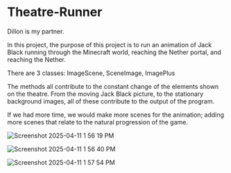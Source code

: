 # Theatre-Runner

Dillon is my partner. 

In this project, the purpose of this project is to run an animation of Jack Black running through the Minecraft world, reaching the Nether portal, and reaching the Nether. 

There are 3 classes: ImageScene, SceneImage, ImagePlus

The methods all contribute to the constant change of the elements shown on the theatre. From the moving Jack Black picture, to the stationary background images, all of these contribute to the output of the program. 

If we had more time, we would make more scenes for the animation; adding more scenes that relate to the natural progression of the game. 

![Screenshot 2025-04-11 1 56 19 PM](https://github.com/user-attachments/assets/c6de818f-db8c-4637-8da9-30b9ca37e145)

![Screenshot 2025-04-11 1 56 40 PM](https://github.com/user-attachments/assets/db34842e-9b0f-4cde-a470-7f5ae053bdf8)

![Screenshot 2025-04-11 1 57 54 PM](https://github.com/user-attachments/assets/f97ba6a9-ab6f-4f8b-95f3-afecf68670dd)

